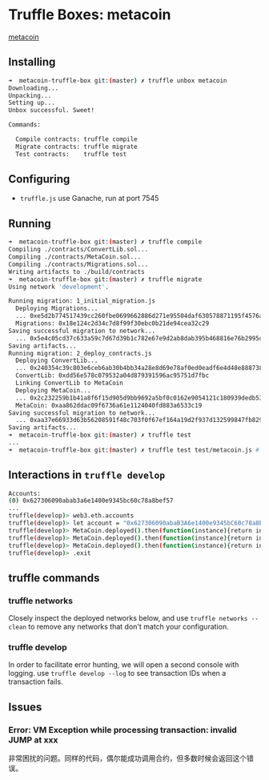 # Truffle Boxes: metacoin
[metacoin](http://truffleframework.com/boxes/metacoin)

## Installing

```bash
➜  metacoin-truffle-box git:(master) ✗ truffle unbox metacoin
Downloading...
Unpacking...
Setting up...
Unbox successful. Sweet!

Commands:

  Compile contracts: truffle compile
  Migrate contracts: truffle migrate
  Test contracts:    truffle test
```


## Configuring
 * `truffle.js` use Ganache, run at port 7545


## Running

```bash
➜  metacoin-truffle-box git:(master) ✗ truffle compile
Compiling ./contracts/ConvertLib.sol...
Compiling ./contracts/MetaCoin.sol...
Compiling ./contracts/Migrations.sol...
Writing artifacts to ./build/contracts
➜  metacoin-truffle-box git:(master) ✗ truffle migrate
Using network 'development'.

Running migration: 1_initial_migration.js
  Deploying Migrations...
  ... 0xe5d2b774517439cc260fbe0699662886d271e95504daf630578871195f4576a5
  Migrations: 0x18e124c2d34c7d8f99f30ebc0b21de94cea32c29
Saving successful migration to network...
  ... 0x5e4c05cd37c633a59c7d67d39b1c782e67e9d2ab8dab395b468816e76b2995d5
Saving artifacts...
Running migration: 2_deploy_contracts.js
  Deploying ConvertLib...
  ... 0x240354c39c803e6ceb6ab30b4bb34a28e8d69e78af0ed0eadf6e4d48e888738d
  ConvertLib: 0xdd56e578c079532a04d879391596ac95751d7fbc
  Linking ConvertLib to MetaCoin
  Deploying MetaCoin...
  ... 0x2c232259b1b41a8f6f15d905d9bb9692a5bf0c0162e9054121c180939dedb53c
  MetaCoin: 0xaa862ddac09f6736a61e1124040fd883a6533c19
Saving successful migration to network...
  ... 0xaa37e66933d63b56208591f48c703f0f67ef164a19d2f937d132599847fb8293
Saving artifacts...
➜  metacoin-truffle-box git:(master) ✗ truffle test 
...
➜  metacoin-truffle-box git:(master) ✗ truffle test test/metacoin.js # 跑指定的测试用例

```

## Interactions in `truffle develop`



```bash
Accounts:
(0) 0x627306090abab3a6e1400e9345bc60c78a8bef57
...
truffle(develop)> web3.eth.accounts
truffle(develop)> let account = "0x627306090abaB3A6e1400e9345bC60c78a8BEf57";MetaCoin.deployed().then(function(instance){return instance.getBalance(account, { from: account, gas: 1000000 });});
truffle(develop)> MetaCoin.deployed().then(function(instance){return instance.balances;});
truffle(develop)> MetaCoin.deployed().then(function(instance){return instance.sendCoin("0x627306090abab3a6e1400e9345bc60c78a8bef57", 1000);});
truffle(develop)> MetaCoin.deployed().then(function(instance){return instance.getBalance("0x627306090abab3a6e1400e9345bc60c78a8bef57");});
truffle(develop)> .exit
```

## truffle commands

### truffle networks
Closely inspect the deployed networks below, and use `truffle networks --clean` to remove any networks that don't match your configuration.

### truffle develop
In order to facilitate error hunting, we will open a second console with logging. use `truffle develop --log` to see transaction IDs when a transaction fails.


## Issues

### Error: VM Exception while processing transaction: invalid JUMP at xxx
非常困扰的问题。同样的代码，偶尔能成功调用合约，但多数时候会返回这个错误。